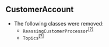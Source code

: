 CustomerAccount
---------------
* The following classes were removed:
   - `ReassingCustomerProcessor`<sup>[[?]](https://github.com/oroinc/orocommerce-orocrm/tree/5.1.0-beta.1/src/Oro/Bridge/CustomerAccount/Async/ReassingCustomerProcessor.php#L14 "Oro\Bridge\CustomerAccount\Async\ReassingCustomerProcessor")</sup>
   - `Topics`<sup>[[?]](https://github.com/oroinc/orocommerce-orocrm/tree/5.1.0-beta.1/src/Oro/Bridge/CustomerAccount/Async/Topics.php#L5 "Oro\Bridge\CustomerAccount\Async\Topics")</sup>

